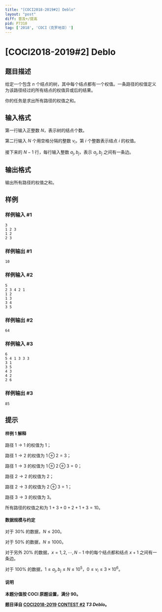 ```yaml
---
title: "[COCI2018-2019#2] Deblo"
layout: "post"
diff: 普及+/提高
pid: P7310
tag: ['2018', 'COCI（克罗地亚）']
---
```

# [COCI2018-2019#2] Deblo
## 题目描述

给定一个包含 $n$ 个结点的树，其中每个结点都有一个权值。一条路径的权值定义为该路径经过的所有结点的权值异或后的结果。

你的任务是求出所有路径的权值之和。
## 输入格式

第一行输入正整数 $N$，表示树的结点个数。

第二行输入 $N$ 个用空格分隔的整数 $v_i$，第 $i$ 个整数表示结点 $i$ 的权值。

接下来的 $N-1$ 行，每行输入整数 $a_j,b_j$，表示 $a_j,b_j$ 之间有一条边。
## 输出格式

输出所有路径的权值之和。
## 样例

### 样例输入 #1
```
3
1 2 3
1 2
2 3
```
### 样例输出 #1
```
10
```
### 样例输入 #2
```
5
2 3 4 2 1
1 2
1 3
3 4
3 5
```
### 样例输出 #2
```
64
```
### 样例输入 #3
```
6
5 4 1 3 3 3
3 1
3 5
4 3
4 2
2 6
```
### 样例输出 #3
```
85
```
## 提示

#### 样例 1 解释

路径 $1 \to 1$ 的权值为 $1$；

路径 $1 \to 2$ 的权值为 $1⊕2=3$；

路径 $1 \to 3$ 的权值为 $1⊕2⊕3=0$；

路径 $2 \to 2$ 的权值为 $2$；

路径 $2 \to 3$ 的权值为 $2⊕3=1$；

路径 $3 \to 3$ 的权值为 $3$。

所有路径的权值之和为 $1+3+0+2+1+3=10$。

#### 数据规模与约定

对于 $30\%$ 的数据，$N \le 200$。

对于 $50\%$ 的数据，$N \le 1000$。

对于另外 $20\%$ 的数据，$x=1,2,\cdots,N-1$ 中的每个结点都和结点 $x+1$ 之间有一条边。

对于 $100\%$ 的数据，$1 \le a_j,b_j \le N \le 10^5$，$0 \le v_i \le 3 \times 10^6$。

#### 说明

**本题分值按 COCI 原题设置，满分 $90$。**

**题目译自 [COCI2018-2019](https://hsin.hr/coci/archive/2018_2019/) [CONTEST #2](https://hsin.hr/coci/archive/2018_2019/contest2_tasks.pdf)  _T3 Deblo_。**
